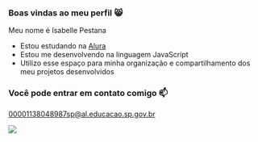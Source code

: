 ### Boas vindas ao meu perfil 😸

Meu nome é Isabelle Pestana

- Estou estudando na [Alura](https://www.alura.com.br)
- Estou me desenvolvendo na linguagem JavaScript
- Utilizo esse espaço para minha organização e compartilhamento dos meu projetos desenvolvidos

### Você pode entrar em contato comigo 📫

00001138048987sp@al.educacao.sp.gov.br

![](https://media1.tenor.com/m/dG5tuneH22YAAAAC/cat-ears-cat-eyes.gif)
